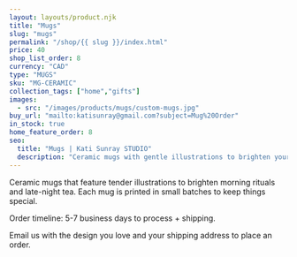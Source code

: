 ```yaml
---
layout: layouts/product.njk
title: "Mugs"
slug: "mugs"
permalink: "/shop/{{ slug }}/index.html"
price: 40
shop_list_order: 8
currency: "CAD"
type: "MUGS"
sku: "MG-CERAMIC"
collection_tags: ["home","gifts"]
images:
  - src: "/images/products/mugs/custom-mugs.jpg"
buy_url: "mailto:katisunray@gmail.com?subject=Mug%20Order"
in_stock: true
home_feature_order: 8
seo:
  title: "Mugs | Kati Sunray STUDIO"
  description: "Ceramic mugs with gentle illustrations to brighten your daily rituals."
---
```


Ceramic mugs that feature tender illustrations to brighten morning rituals and late-night tea. Each mug is printed in small batches to keep things special.

Order timeline: 5-7 business days to process + shipping.

Email us with the design you love and your shipping address to place an order.
